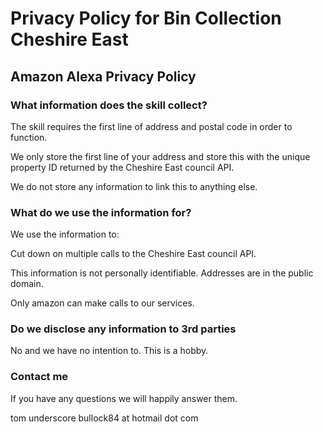 # Privacy Policy for Bin Collection Cheshire East
## Amazon Alexa Privacy Policy
### What information does the skill collect?
The skill requires the first line of address and postal code in order to function.

We only store the first line of your address and store this with the unique property ID returned by the Cheshire East council API.

We do not store any information to link this to anything else.

### What do we use the information for?
We use the information to:

Cut down on multiple calls to the Cheshire East council API.

This information is not personally identifiable. Addresses are in the public domain.

Only amazon can make calls to our services.

### Do we disclose any information to 3rd parties
No and we have no intention to. This is a hobby.

### Contact me
If you have any questions we will happily answer them.

tom underscore bullock84 at hotmail dot com